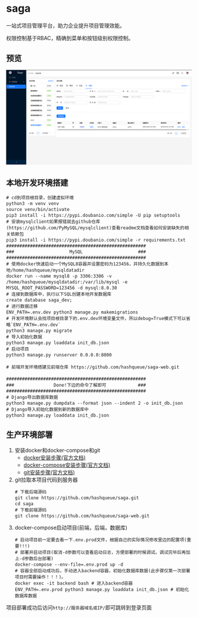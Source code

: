 # saga

一站式项目管理平台，助力企业提升项目管理效能。

权限控制基于RBAC，精确到菜单和按钮级别权限控制。

## 预览

![preview](preview.png)

## 本地开发环境搭建
```shell
# cd到项目根目录，创建虚拟环境
python3 -m venv venv
source venv/bin/activate
pip3 install -i https://pypi.doubanio.com/simple -U pip setuptools
# 安装mysqlclient如果报错就去github仓库(https://github.com/PyMySQL/mysqlclient)查看readme文档查看如何安装缺失的相关依赖包
pip3 install -i https://pypi.doubanio.com/simple -r requirements.txt
#####################################################
###                     MySQL                     ###
#####################################################
# 使用docker快速启动一个MySQL8容器并设置密码为123456，并持久化数据到本地/home/hashqueue/mysqldatadir
docker run --name mysql8 -p 3306:3306 -v /home/hashqueue/mysqldatadir:/var/lib/mysql -e MYSQL_ROOT_PASSWORD=123456 -d mysql:8.0.30
# 连接到数据库中，执行以下SQL创建本地开发数据库
create database saga_dev;
# 进行数据迁移
ENV_PATH=.env.dev python3 manage.py makemigrations
# 开发环境默认会找项目根目录下的.env.dev环境变量文件，所以debug=True模式下可以省略`ENV_PATH=.env.dev`
python3 manage.py migrate
# 导入初始化数据
python3 manage.py loaddata init_db.json
# 启动项目
python3 manage.py runserver 0.0.0.0:8000

# 前端开发环境搭建见前端仓库 https://github.com/hashqueue/saga-web.git

#####################################################
###               Done!下边的命令了解即可            ###
#####################################################
# Django导出数据库数据
python3 manage.py dumpdata --format json --indent 2 -o init_db.json
# Django导入初始化数据到新的数据库中
python3 manage.py loaddata init_db.json
```

## 生产环境部署

1. 安装docker和docker-compose和git
    * [docker安装步骤(官方文档)](https://docs.docker.com/engine/install/)
    * [docker-compose安装步骤(官方文档)](https://docs.docker.com/compose/install/)
    * [git安装步骤(官方文档)](https://git-scm.com/download/linux)
2. git拉取本项目代码到服务器
    ```shell
    # 下载后端源码
    git clone https://github.com/hashqueue/saga.git
    cd saga
    # 下载前端源码
    git clone https://github.com/hashqueue/saga-web.git
    ```
3. docker-compose启动项目(前端，后端，数据库)
    ```shell
    # 启动项目前一定要去看一下.env.prod文件，根据自己的实际情况修改里边的配置项(重要!!!)
    # 部署并启动项目(取消-d参数可以查看启动日志，方便部署的时候调试。调试完毕后再加上-d参数后台部署)
    docker-compose --env-file=.env.prod up -d
    # 容器全部启动成功后，手动进入backend容器，初始化数据库数据(此步骤仅第一次部署项目时需要操作！！！)。
    docker exec -it backend bash # 进入backend容器
    ENV_PATH=.env.prod python3 manage.py loaddata init_db.json # 初始化数据库数据
    ```
项目部署成功后访问`http://服务器域名或IP/`即可跳转到登录页面
